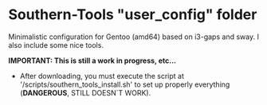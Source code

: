 # Southern-Tools "user_config" folder

Minimalistic configuration for Gentoo (amd64) based on i3-gaps and sway. I also include some nice tools.

**IMPORTANT: This is still a work in progress, etc...**

* After downloading, you must execute the script at '/scripts/southern\_tools\_install.sh' to set up properly everything (**DANGEROUS**, STILL DOESN´T WORK).
